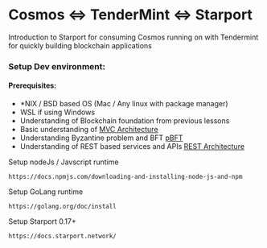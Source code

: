 # Cosmos <=> TenderMint <=> Starport
Introduction to Starport for consuming Cosmos running on with Tendermint for quickly building blockchain applications


### Setup Dev environment:

#### Prerequisites:
- *NIX / BSD  based OS (Mac / Any linux with package manager)
- WSL if using Windows
- Understanding of Blockchain foundation from previous lessons
- Basic understanding of [MVC Architecture](https://towardsdatascience.com/everything-you-need-to-know-about-mvc-architecture-3c827930b4c1)
- Understanding Byzantine problem and BFT [pBFT](https://www.geeksforgeeks.org/practical-byzantine-fault-tolerancepbft/)
- Understanding of REST based services and APIs [REST Architecture](https://www.geeksforgeeks.org/rest-api-architectural-constraints/)


Setup nodeJs / Javscript runtime

```
https://docs.npmjs.com/downloading-and-installing-node-js-and-npm
```


Setup GoLang runtime

```
https://golang.org/doc/install
```


Setup Starport 0.17+
```
https://docs.starport.network/
```


